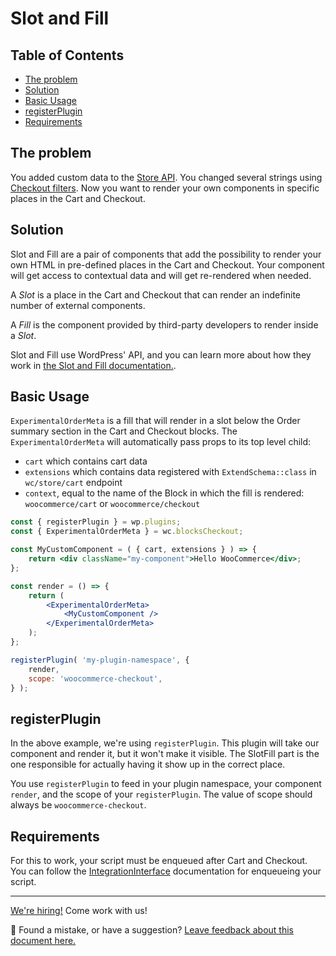 # Slot and Fill <!-- omit in toc -->

## Table of Contents <!-- omit in toc -->

-   [The problem](#the-problem)
-   [Solution](#solution)
-   [Basic Usage](#basic-usage)
-   [registerPlugin](#registerplugin)
-   [Requirements](#requirements)

## The problem

You added custom data to the [Store API](./extend-rest-api-add-data.md). You changed several strings using [Checkout filters](./available-filters.md). Now you want to render your own components in specific places in the Cart and Checkout.

## Solution

Slot and Fill are a pair of components that add the possibility to render your own HTML in pre-defined places in the Cart and Checkout. Your component will get access to contextual data and will get re-rendered when needed.

A _Slot_ is a place in the Cart and Checkout that can render an indefinite number of external components.

A _Fill_ is the component provided by third-party developers to render inside a _Slot_.

Slot and Fill use WordPress' API, and you can learn more about how they work in [the Slot and Fill documentation.](https://github.com/WordPress/gutenberg/tree/trunk/packages/components/src/slot-fill).

## Basic Usage

`ExperimentalOrderMeta` is a fill that will render in a slot below the Order summary section in the Cart and Checkout blocks.
The `ExperimentalOrderMeta` will automatically pass props to its top level child:

-   `cart` which contains cart data
-   `extensions` which contains data registered with `ExtendSchema::class` in `wc/store/cart` endpoint
-   `context`, equal to the name of the Block in which the fill is rendered: `woocommerce/cart` or `woocommerce/checkout`

```jsx
const { registerPlugin } = wp.plugins;
const { ExperimentalOrderMeta } = wc.blocksCheckout;

const MyCustomComponent = ( { cart, extensions } ) => {
	return <div className="my-component">Hello WooCommerce</div>;
};

const render = () => {
	return (
		<ExperimentalOrderMeta>
			<MyCustomComponent />
		</ExperimentalOrderMeta>
	);
};

registerPlugin( 'my-plugin-namespace', {
	render,
	scope: 'woocommerce-checkout',
} );
```

## registerPlugin

In the above example, we're using `registerPlugin`. This plugin will take our component and render it, but it won't make it visible. The SlotFill part is the one responsible for actually having it show up in the correct place.

You use `registerPlugin` to feed in your plugin namespace, your component `render`, and the scope of your `registerPlugin`. The value of scope should always be `woocommerce-checkout`.

## Requirements

For this to work, your script must be enqueued after Cart and Checkout. You can follow the [IntegrationInterface](https://github.com/woocommerce/woocommerce-gutenberg-products-block/blob/50f9b3e8d012f425d318908cc13d9c601d97bd68/docs/extensibility/integration-interface.md) documentation for enqueueing your script.

<!-- FEEDBACK -->

---

[We're hiring!](https://woocommerce.com/careers/) Come work with us!

🐞 Found a mistake, or have a suggestion? [Leave feedback about this document here.](https://github.com/woocommerce/woocommerce-gutenberg-products-block/issues/new?assignees=&labels=type%3A+documentation&template=--doc-feedback.md&title=Feedback%20on%20./docs/extensibility/slot-fills.md)

<!-- /FEEDBACK -->
